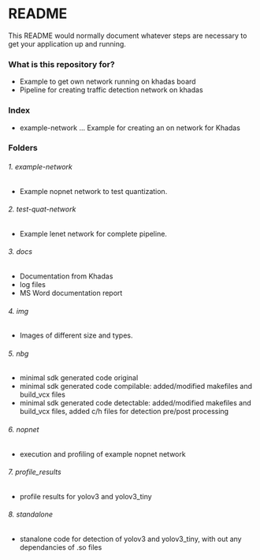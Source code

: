 # README #

This README would normally document whatever steps are necessary to get your application up and running.

### What is this repository for? ###

* Example to get own network running on khadas board
* Pipeline for creating traffic detection network on khadas

### Index ###
* example-network ... Example for creating an on network for Khadas

### Folders ###
###### 1. example-network
* Example nopnet network to test quantization.
###### 2. test-quat-network
* Example lenet network for  complete pipeline.
###### 3. docs
* Documentation from Khadas
* log files 
* MS Word documentation report
###### 4. img
* Images of different size and types.
###### 5. nbg
* minimal sdk generated code original
* minimal sdk generated code compilable: added/modified makefiles and build_vcx files
* minimal sdk generated code detectable: added/modified makefiles and build_vcx files, added c/h files for detection pre/post processing
###### 6. nopnet
* execution and profiling of example nopnet network

###### 7. profile_results
* profile results for yolov3 and yolov3_tiny


###### 8. standalone
* stanalone code for detection of yolov3 and yolov3_tiny, with out any dependancies of .so files

